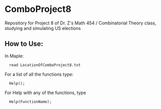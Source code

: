 # ComboProject8

Repository for Project 8 of Dr. Z's Math 454 / Combinatorial Theory class, studying and simulating US elections

## How to Use:

In Maple:
```
  read LocationOfComboProject8.txt
```
For a list of all the functions type:
```
  Help(); 
```
For Help with any of the functions, type 
```
  Help(FunctionName);
```
